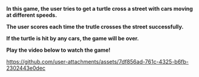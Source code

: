 
**In this game, the user tries to get a turtle cross a street with cars moving at different speeds.**

**The user scores each time the trutle crosses the street successfully.**

**If the turtle is hit by any cars, the game will be over.**

**Play the video below to watch the game!**


https://github.com/user-attachments/assets/7df856ad-761c-4325-b6fb-2302443e0dec

